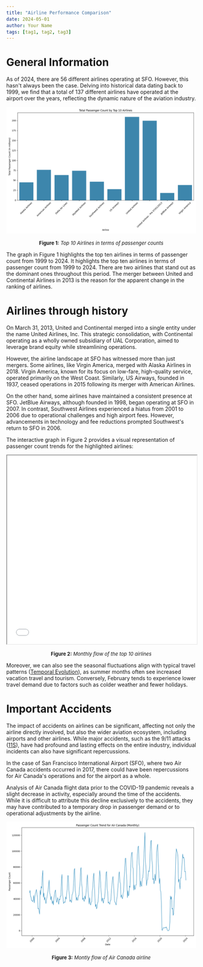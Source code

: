 ```yaml
---
title: "Airline Performance Comparison"
date: 2024-05-01
author: Your Name
tags: [tag1, tag2, tag3]
---
```


# General Information

As of 2024, there are 56 different airlines operating at SFO. However, this hasn't always been the case. Delving into historical data dating back to 1999, we find that a total of 137 different airlines have operated at the airport over the years, reflecting the dynamic nature of the aviation industry.


![Alt text](images/airline_passenger_counts.png)
<p style="text-align:center; font-size:small;"><strong>Figure 1:</strong> <em>Top 10 Airlines in terms of passenger counts</em></p>

The graph in Figure 1 highlights the top ten airlines in terms of passenger count from 1999 to 2024. It highlights the top ten airlines in terms of passenger count from 1999 to 2024. There are two airlines that stand out as the dominant ones throughout this period. The merger between United and Continental Airlines in 2013 is the reason for the apparent change in the ranking of airlines.

# Airlines through history

On March 31, 2013, United and Continental merged into a single entity under the name United Airlines, Inc. This strategic consolidation, with Continental operating as a wholly owned subsidiary of UAL Corporation, aimed to leverage brand equity while streamlining operations.

However, the airline landscape at SFO has witnessed more than just mergers. Some airlines, like Virgin America, merged with Alaska Airlines in 2018. Virgin America, known for its focus on low-fare, high-quality service, operated primarily on the West Coast. Similarly, US Airways, founded in 1937, ceased operations in 2015 following its merger with American Airlines.

On the other hand, some airlines have maintained a consistent presence at SFO. JetBlue Airways, although founded in 1998, began operating at SFO in 2007. In contrast, Southwest Airlines experienced a hiatus from 2001 to 2006 due to operational challenges and high airport fees. However, advancements in technology and fee reductions prompted Southwest's return to SFO in 2006.

The interactive graph in Figure 2 provides a visual representation of passenger count trends for the highlighted airlines:

<iframe src="images/airline_passenger_counts.html" width="100%" height="500px"></iframe>
<p style="text-align:center; font-size:small;"><strong>Figure 2:</strong> <em>Monthly flow of the top 10 airlines</em></p>

Moreover, we can also see the seasonal fluctuations align with typical travel patterns ([Temporal Evolution](temporalEvolution.md)), as summer months often see increased vacation travel and tourism. Conversely, February tends to experience lower travel demand due to factors such as colder weather and fewer holidays.

# Important Accidents

The impact of accidents on airlines can be significant, affecting not only the airline directly involved, but also the wider aviation ecosystem, including airports and other airlines. While major accidents, such as the 9/11 attacks ([11S](11S.md)), have had profound and lasting effects on the entire industry, individual incidents can also have significant repercussions.

In the case of San Francisco International Airport (SFO), where two Air Canada accidents occurred in 2017, there could have been repercussions for Air Canada's operations and for the airport as a whole. 

Analysis of Air Canada flight data prior to the COVID-19 pandemic reveals a slight decrease in activity, especially around the time of the accidents. While it is difficult to attribute this decline exclusively to the accidents, they may have contributed to a temporary drop in passenger demand or to operational adjustments by the airline.

![Alt text](images/canada_accidents.png)
<p style="text-align:center; font-size:small;"><strong>Figure 3:</strong> <em>Montly flow of Air Canada airline</em></p>
